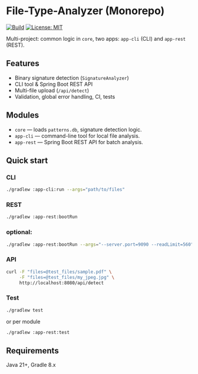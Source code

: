 # File-Type-Analyzer (Monorepo)
[![Build](https://github.com/psv73/File-Type-Analyzer/actions/workflows/ci.yml/badge.svg)](https://github.com/psv73/File-Type-Analyzer/actions/workflows/ci.yml)
[![License: MIT](https://img.shields.io/badge/License-MIT-yellow.svg)](LICENSE)

Multi-project: common logic in `core`, two apps: `app-cli` (CLI) and `app-rest` (REST).

## Features
- Binary signature detection (`SignatureAnalyzer`)
- CLI tool & Spring Boot REST API
- Multi-file upload (`/api/detect`)
- Validation, global error handling, CI, tests

## Modules
- `core` — loads `patterns.db`, signature detection logic.
- `app-cli` — command-line tool for local file analysis.
- `app-rest` — Spring Boot REST API for batch analysis.

## Quick start
### CLI
```bash
./gradlew :app-cli:run --args="path/to/files"
```

### REST
```bash
./gradlew :app-rest:bootRun
```
### optional:
```bash
./gradlew :app-rest:bootRun --args="--server.port=9090 --readLimit=560"
```
### API
```bash
curl -F "files=@test_files/sample.pdf" \
     -F "files=@test_files/my_jpeg.jpg" \
     http://localhost:8080/api/detect
```
### Test
``` bash
./gradlew test
```
or per module
```bash
./gradlew :app-rest:test
```
## Requirements
Java 21+, Gradle 8.x